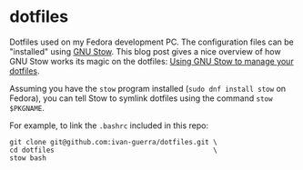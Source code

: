 # dotfiles

Dotfiles used on my Fedora development PC. The configuration files can be
"installed" using [GNU Stow](https://www.gnu.org/software/stow/). This blog
post gives a nice overview of how GNU Stow works its magic on the dotfiles:
[Using GNU Stow to manage your dotfiles](https://brandon.invergo.net/news/2012-05-26-using-gnu-stow-to-manage-your-dotfiles.html).

Assuming you have the `stow` program installed (`sudo dnf install stow` on
Fedora), you can tell Stow to symlink dotfiles using the command
`stow $PKGNAME`.

For example, to link the `.bashrc` included in this repo:

```
git clone git@github.com:ivan-guerra/dotfiles.git \
cd dotfiles                                       \
stow bash
```
